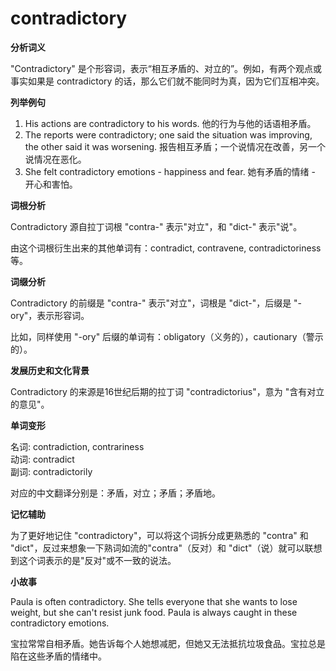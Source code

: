 # contradictory

**分析词义**

  

"Contradictory" 是个形容词，表示“相互矛盾的、对立的”。例如，有两个观点或事实如果是 contradictory 的话，那么它们就不能同时为真，因为它们互相冲突。

  

**列举例句**

  

1.  His actions are contradictory to his words. 他的行为与他的话语相矛盾。
2.  The reports were contradictory; one said the situation was improving, the other said it was worsening. 报告相互矛盾；一个说情况在改善，另一个说情况在恶化。
3.  She felt contradictory emotions - happiness and fear. 她有矛盾的情绪 - 开心和害怕。

  

**词根分析**

  

Contradictory 源自拉丁词根 "contra-" 表示"对立"，和 "dict-" 表示"说"。

  

由这个词根衍生出来的其他单词有：contradict, contravene, contradictoriness 等。

  

**词缀分析**

  

Contradictory 的前缀是 "contra-" 表示"对立"，词根是 "dict-"，后缀是 "-ory"，表示形容词。

  

比如，同样使用 "-ory" 后缀的单词有：obligatory（义务的），cautionary（警示的）。

  

**发展历史和文化背景**

  

Contradictory 的来源是16世纪后期的拉丁词 "contradictorius"，意为 "含有对立的意见"。

  

**单词变形**

  

名词: contradiction, contrariness  
动词: contradict  
副词: contradictorily

  

对应的中文翻译分别是：矛盾，对立；矛盾；矛盾地。

  

**记忆辅助**

  

为了更好地记住 "contradictory"，可以将这个词拆分成更熟悉的 "contra" 和 "dict"，反过来想象一下熟词如流的"contra"（反对）和 "dict"（说）就可以联想到这个词表示的是"反对"或不一致的说法。

  

**小故事**

  

Paula is often contradictory. She tells everyone that she wants to lose weight, but she can't resist junk food. Paula is always caught in these contradictory emotions.

  

宝拉常常自相矛盾。她告诉每个人她想减肥，但她又无法抵抗垃圾食品。宝拉总是陷在这些矛盾的情绪中。

